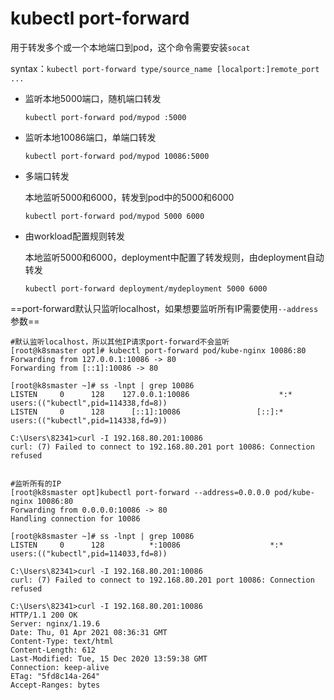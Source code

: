 # kubectl port-forward

用于转发多个或一个本地端口到pod，这个命令需要安装`socat`

syntax：`kubectl port-forward type/source_name [localport:]remote_port ...`

- 监听本地5000端口，随机端口转发

  ```
  kubectl port-forward pod/mypod :5000
  ```

- 监听本地10086端口，单端口转发

  ```
  kubectl port-forward pod/mypod 10086:5000
  ```

- 多端口转发

  本地监听5000和6000，转发到pod中的5000和6000

  ```
  kubectl port-forward pod/mypod 5000 6000
  ```

- 由workload配置规则转发

  本地监听5000和6000，deployment中配置了转发规则，由deployment自动转发

  ```
  kubectl port-forward deployment/mydeployment 5000 6000
  ```

==port-forward默认只监听localhost，如果想要监听所有IP需要使用`--address`参数==

```
#默认监听localhost，所以其他IP请求port-forward不会监听
[root@k8smaster opt]# kubectl port-forward pod/kube-nginx 10086:80
Forwarding from 127.0.0.1:10086 -> 80
Forwarding from [::1]:10086 -> 80

[root@k8smaster ~]# ss -lnpt | grep 10086
LISTEN     0      128    127.0.0.1:10086                    *:*                   users:(("kubectl",pid=114338,fd=8))
LISTEN     0      128      [::1]:10086                 [::]:*                   users:(("kubectl",pid=114338,fd=9))

C:\Users\82341>curl -I 192.168.80.201:10086
curl: (7) Failed to connect to 192.168.80.201 port 10086: Connection refused


#监听所有的IP
[root@k8smaster opt]kubectl port-forward --address=0.0.0.0 pod/kube-nginx 10086:80
Forwarding from 0.0.0.0:10086 -> 80
Handling connection for 10086

[root@k8smaster ~]# ss -lnpt | grep 10086
LISTEN     0      128          *:10086                    *:*                   users:(("kubectl",pid=114033,fd=8))

C:\Users\82341>curl -I 192.168.80.201:10086
curl: (7) Failed to connect to 192.168.80.201 port 10086: Connection refused

C:\Users\82341>curl -I 192.168.80.201:10086
HTTP/1.1 200 OK
Server: nginx/1.19.6
Date: Thu, 01 Apr 2021 08:36:31 GMT
Content-Type: text/html
Content-Length: 612
Last-Modified: Tue, 15 Dec 2020 13:59:38 GMT
Connection: keep-alive
ETag: "5fd8c14a-264"
Accept-Ranges: bytes
```

